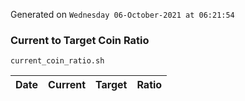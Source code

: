Generated on `Wednesday 06-October-2021 at 06:21:54`

### Current to Target Coin Ratio
`current_coin_ratio.sh`

Date|Current|Target|Ratio
---|---|---|---
